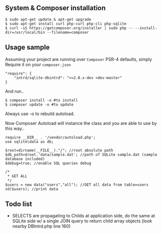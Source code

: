 <!-- @docbloc -->

## System & Composer installation
```
$ sudo apt-get update & apt-get upgrade
$ sudo apt-get install curl php-curl php-cli php-sqlite
$ curl -sS https://getcomposer.org/installer | sudo php -- --install-dir=/usr/local/bin --filename=composer
```

## Usage sample

Assuming your project are running over `Composer` PSR-4 defaults, simply Require it on your `composer.json`
```
"require": {
    "intrd/sqlite-dbintrd": ">=2.0.x-dev <dev-master"
}
```
And run..
```
$ composer install -o #to install
$ composer update -o #to update
```
Always use -o to rebuild autoload.

Now Composer Autoload will instance the class and you are able to use by this way..

```
require __DIR__ . '/vendor/autoload.php';
use sqlite\data as db;

$root=dirname(__FILE__)."/"; //root absolute path
$db_path=$root.'data/sample.dat'; //path of SQLite sample.dat (sample database included)
$debug=true; //enable SQL queries debug

/*
 * GET ALL
 */
$users = new data("users","all"); //GET all data from table=users
vd($users); //print data
```

## Todo list

* SELECTS are propagating to Childs at application side, do the same at SQLite side w/ a single JOIN query to return child array objects (look nearby DBIntrd.php line 160) 